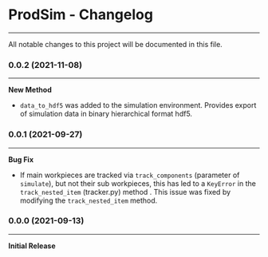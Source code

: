 # ProdSim - Changelog

***

All notable changes to this project will be documented in this file. 

### 0.0.2 (2021-11-08)
***

**New Method**

* ``data_to_hdf5`` was added to the simulation environment. Provides export of simulation data in binary hierarchical 
  format hdf5. 

### 0.0.1 (2021-09-27)
***

**Bug Fix**

* If main workpieces are tracked via ``track_components`` (parameter of ``simulate``), but not their sub workpieces, 
  this has led to a ``KeyError`` in the ``track_nested_item`` (tracker.py) method . This issue was fixed by modifying 
  the ``track_nested_item`` method. 

### 0.0.0 (2021-09-13)
*** 

**Initial Release**